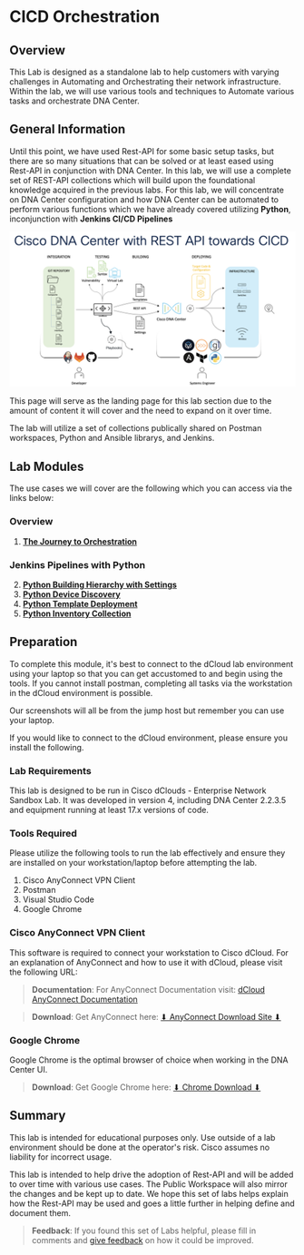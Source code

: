 # CICD Orchestration 

## Overview

This Lab is designed as a standalone lab to help customers with varying challenges in Automating and Orchestrating their network infrastructure. Within the lab, we will use various tools and techniques to Automate various tasks and orchestrate DNA Center.

## General Information

Until this point, we have used Rest-API for some basic setup tasks, but there are so many situations that can be solved or at least eased using Rest-API in conjunction with DNA Center. In this lab, we will use a complete set of REST-API collections which will build upon the foundational knowledge acquired in the previous labs. For this lab, we will concentrate on DNA Center configuration and how DNA Center can be automated to perform various functions which we have already covered utilizing **Python**, inconjunction with **Jenkins CI/CD Pipelines**

![json](./images/cicd-pipeline2.png?raw=true "Import JSON")

This page will serve as the landing page for this lab section due to the amount of content it will cover and the need to expand on it over time. 

The lab will utilize a set of collections publically shared on Postman workspaces, Python and Ansible librarys, and Jenkins.

## Lab Modules

The use cases we will cover are the following which you can access via the links below:

### Overview

1. [**The Journey to Orchestration**](./cicd-0-orientation/01-intro.md)

### Jenkins Pipelines with Python

2. [**Python Building Hierarchy with Settings**](./cicd-1-hierarchy/01-intro.md)
3. [**Python Device Discovery**](./cicd-2-discovery/01-intro.md)
4. [**Python Template Deployment**](./cicd-3-templates/01-intro.md)
5. [**Python Inventory Collection**](./cicd-4-inventory/01-intro.md)

## Preparation

To complete this module, it's best to connect to the dCloud lab environment using your laptop so that you can get accustomed to and begin using the tools. If you cannot install postman, completing all tasks via the workstation in the dCloud environment is possible.

Our screenshots will all be from the jump host but remember you can use your laptop.

If you would like to connect to the dCloud environment, please ensure you install the following.

### Lab Requirements

This lab is designed to be run in Cisco dClouds - Enterprise Network Sandbox Lab. It was developed in version 4, including DNA Center 2.2.3.5 and equipment running at least 17.x versions of code.

### Tools Required

Please utilize the following tools to run the lab effectively and ensure they are installed on your workstation/laptop before attempting the lab.

1. Cisco AnyConnect VPN Client
2. Postman
3. Visual Studio Code
4. Google Chrome

### Cisco AnyConnect VPN Client

This software is required to connect your workstation to Cisco dCloud. For an explanation of AnyConnect and how to use it with dCloud, please visit the following URL: 

> **Documentation**: For AnyConnect Documentation visit: <a href="https://dcloud-cms.cisco.com/help/android_anyconnect" target="_blank">dCloud AnyConnect Documentation</a>

> **Download**: Get AnyConnect here: <a href="https://dcloud-rtp-anyconnect.cisco.com" target="_blank">⬇︎ AnyConnect Download Site ⬇︎</a>

### Google Chrome

Google Chrome is the optimal browser of choice when working in the DNA Center UI. 

> **Download**: Get Google Chrome here: <a href="https://www.google.com/chrome/downloads/" target="_blank">⬇︎ Chrome Download ⬇︎</a>

## Summary

This lab is intended for educational purposes only. Use outside of a lab environment should be done at the operator's risk. Cisco assumes no liability for incorrect usage.

This lab is intended to help drive the adoption of Rest-API and will be added to over time with various use cases. The Public Workspace will also mirror the changes and be kept up to date. We hope this set of labs helps explain how the Rest-API may be used and goes a little further in helping define and document them.

> **Feedback**: If you found this set of Labs helpful, please fill in comments and [give feedback](https://app.smartsheet.com/b/form/f75ce15c2053435283a025b1872257fe) on how it could be improved.
